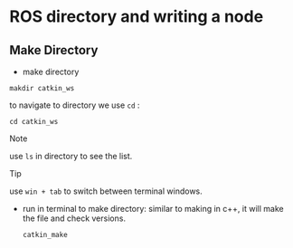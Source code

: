 # ROS directory and writing a node

## Make Directory

- make directory

```
makdir catkin_ws
```

to navigate to directory we use `cd` :

```
cd catkin_ws
```

> [!NOTE]
> use `ls` in directory to see the list.

> [!TIP]
> use `win + tab` to switch between terminal windows.

- run in terminal to make directory:
  similar to making in c++, it will make the file and check versions.  

  ```
  catkin_make
  ```
  
  




